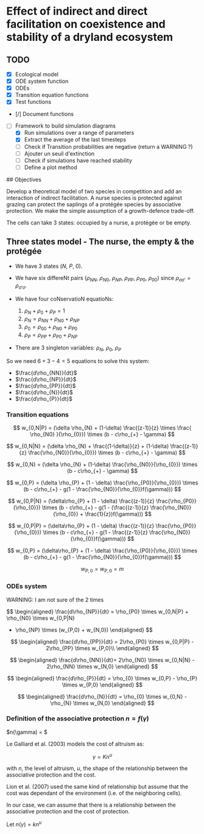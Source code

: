 # Effect of indirect and direct facilitation on coexistence and stability of a dryland ecosystem  

## TODO  

- [x] Ecological model
- [x] ODE system function 
- [x] ODEs  
- [x] Transition equation functions  
- [x] Test functions
- [/] Document functions
- [ ] Framework to build simulation diagrams
    - [x] Run simulations over a range of parameters  
    - [x] Extract the average of the last timesteps
    - [ ] Check if Transition probabilities are negative (return a WARNING ?)
    - [ ] Ajouter un seuil d'extinction
    - [ ] Check if simulations have reached stability
    - [ ] Define a plot method 

## Objectives

Develop a theoretical model of two species in competition and add an interaction
of indirect facilitation. A nurse species is protected against grazing can protect the saplings of a protégée species by associative protection. We make the simple assumption of a growth-defence trade-off.

The cells can take 3 states: occupied by a nurse, a protégée or be empty.

## Three states model - The nurse, the empty & the protégée 


* We have 3 states ($N$, $P$, $0$).
* We have six differeNt pairs ($\rho_{NN}$, $\rho_{N0}$, $\rho_{NP}$, $\rho_{PP}$, $\rho_{P0}$, $\rho_{00}$) since $\rho_{\sigma\sigma'} = \rho_{\sigma'\sigma}$.

* We have four coNservatioN equatioNs:
  1. $\rho_{N} + \rho_{0} + \rho_{P} = 1$
  2. $\rho_{N} = \rho_{NN} + \rho_{N0} + \rho_{NP}$
  3. $\rho_{0} = \rho_{00} + \rho_{N0} + \rho_{P0}$
  4. $\rho_{P} = \rho_{PP} + \rho_{P0} + \rho_{NP}$
* There are 3 singleton variables: $\rho_{N}$, $\rho_{0}$, $\rho_{P}$

So we need $6+3-4 = 5$ equations to solve this system:

 * $\frac{d\rho_{NN}}{dt}$
 * $\frac{d\rho_{NP}}{dt}$
 * $\frac{d\rho_{PP}}{dt}$
 * $\frac{d\rho_{N}}{dt}$
 * $\frac{d\rho_{P}}{dt}$

### Transition equations

$$
w_{0,N|P} = (\delta \rho_{N} + (1-\delta) \frac{(z-1)}{z} \times \frac{ \rho_{N0}
}{\rho_{0}}) \times (b - c\rho_{+} - \gamma)
$$

$$
w_{0,N|N} = (\delta \rho_{N} + \frac{(1-\delta)}{z} +  (1-\delta) \frac{(z-1)}{z} \frac{\rho_{N0}}{\rho_{0}}) \times (b - c\rho_{+} - \gamma)
$$

$$
w_{0,N} = (\delta \rho_{N} + (1-\delta) \frac{\rho_{N0}}{\rho_{0}}) \times (b - c\rho_{+} - \gamma)
$$

$$
w_{0,P} = (\delta \rho_{P} + (1 - \delta) \frac{\rho_{P0}}{\rho_{0}})
\times (b - c\rho_{+} - g(1 - \frac{\rho_{N0}}{\rho_{0}}f(\gamma)))
$$

$$
w_{0,P|N} = (\delta\rho_{P} + (1 - \delta) \frac{(z-1)}{z}
\frac{\rho_{P0}}{\rho_{0}}) \times (b - c\rho_{+} - g(1 -
(\frac{(z-1)}{z} \frac{\rho_{N0}}{\rho_{0}} + \frac{1}{z})f(\gamma)))
$$

$$
w_{0,P|P} = (\delta\rho_{P} + (1 - \delta) \frac{(z-1)}{z}
\frac{\rho_{P0}}{\rho_{0}}) \times (b - c\rho_{+} - g(1 -
\frac{(z-1)}{z} \frac{\rho_{N0}}{\rho_{0}}f(\gamma)))
$$

$$
w_{0,P} = (\delta\rho_{P} + (1 - \delta) \frac{\rho_{P0}}{\rho_{0}}) \times (b -
c\rho_{+} - g(1 - \frac{\rho_{N0}}{\rho_{0}}f(\gamma)))
$$

$$
w_{P,0} = w_{P,0} = m
$$

### ODEs system 

WARNING: I am not sure of the 2 times

$$
\begin{aligned}
\frac{d\rho_{NP}}{dt} = \rho_{P0} \times w_{0,N|P} + \rho_{N0} \times w_{0,P|N}
- \rho_{NP} \times (w_{P,0} + w_{N,0})
\end{aligned}
$$

$$
\begin{aligned}
\frac{d\rho_{PP}}{dt} = 2\rho_{P0} \times w_{0,P|P} - 2\rho_{PP} \times w_{P,0}\\
\end{aligned}
$$

$$
\begin{aligned}
\frac{d\rho_{NN}}{dt}= 2\rho_{N0} \times w_{0,N|N} - 2\rho_{NN} \times w_{N,0}  
\end{aligned}
$$

$$
\begin{aligned}
\frac{d\rho_{P}}{dt} = \rho_{0} \times w_{0,P} - \rho_{P} \times w_{P,0}
\end{aligned}
$$

$$
\begin{aligned}
\frac{d\rho_{N}}{dt} = \rho_{0} \times w_{0,N} - \rho_{N} \times w_{N,0}
\end{aligned}
$$

### Definition of the associative protection $n = f(\gamma)$  

$n(\gamma) = $ 

Le Galliard et al. (2003) models the cost of altruism as: 

$$ 
\gamma = Kn^{u}
$$

with $n$, the level of altruism, $u$, the shape of the relationship between the
associative protection and the cost.

Lion et al. (2007) used the same kind of relationship but assume that the cost
was dependant of the environment (i.e. of the neighboring cells).

 
In our case, we can assume that there is a relationship between the associative
protection and the cost of protection.

Let $n(\gamma) = kn^{u}$

